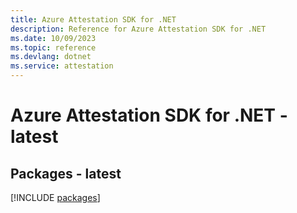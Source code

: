 ```yaml
---
title: Azure Attestation SDK for .NET
description: Reference for Azure Attestation SDK for .NET
ms.date: 10/09/2023
ms.topic: reference
ms.devlang: dotnet
ms.service: attestation
---
```

# Azure Attestation SDK for .NET - latest
## Packages - latest
[!INCLUDE [packages](attestation-index.md)]